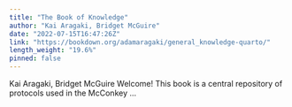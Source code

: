 ```yaml
---
title: "The Book of Knowledge"
author: "Kai Aragaki, Bridget McGuire"
date: "2022-07-15T16:47:26Z"
link: "https://bookdown.org/adamaragaki/general_knowledge-quarto/"
length_weight: "19.6%"
pinned: false
---
```


Kai Aragaki, Bridget McGuire Welcome! This book is a central repository of protocols used in the McConkey ...
